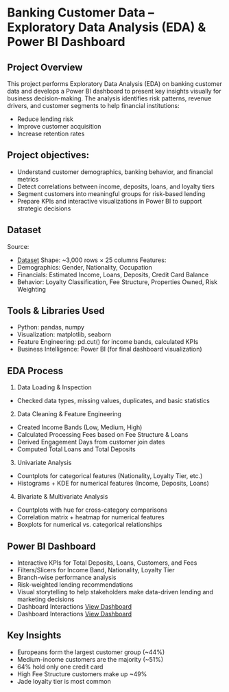 # Banking Customer Data – Exploratory Data Analysis (EDA) & Power BI Dashboard

## Project Overview
This project performs Exploratory Data Analysis (EDA) on banking customer data and develops a Power BI dashboard to present key insights visually for business decision-making.
The analysis identifies risk patterns, revenue drivers, and customer segments to help financial institutions:
- Reduce lending risk
- Improve customer acquisition
- Increase retention rates

## Project objectives:
- Understand customer demographics, banking behavior, and financial metrics
- Detect correlations between income, deposits, loans, and loyalty tiers
- Segment customers into meaningful groups for risk-based lending
- Prepare KPIs and interactive visualizations in Power BI to support strategic decisions

## Dataset
Source: 
- <a href = "https://github.com/ByteCrafty/Banking-Domain-Analysis-and-Dashboard/blob/main/Banking%20(1).csv">Dataset</a>
Shape: ~3,000 rows × 25 columns
Features:
- Demographics: Gender, Nationality, Occupation
- Financials: Estimated Income, Loans, Deposits, Credit Card Balance
- Behavior: Loyalty Classification, Fee Structure, Properties Owned, Risk Weighting

## Tools & Libraries Used
- Python: pandas, numpy
- Visualization: matplotlib, seaborn
- Feature Engineering: pd.cut() for income bands, calculated KPIs
- Business Intelligence: Power BI (for final dashboard visualization)

## EDA Process
1. Data Loading & Inspection
- Checked data types, missing values, duplicates, and basic statistics
2. Data Cleaning & Feature Engineering
- Created Income Bands (Low, Medium, High)
- Calculated Processing Fees based on Fee Structure & Loans
- Derived Engagement Days from customer join dates
- Computed Total Loans and Total Deposits
3. Univariate Analysis
- Countplots for categorical features (Nationality, Loyalty Tier, etc.)
- Histograms + KDE for numerical features (Income, Deposits, Loans)
4. Bivariate & Multivariate Analysis
- Countplots with hue for cross-category comparisons
- Correlation matrix + heatmap for numerical features
- Boxplots for numerical vs. categorical relationships

## Power BI Dashboard
- Interactive KPIs for Total Deposits, Loans, Customers, and Fees
- Filters/Slicers for Income Band, Nationality, Loyalty Tier
- Branch-wise performance analysis
- Risk-weighted lending recommendations
- Visual storytelling to help stakeholders make data-driven lending and marketing decisions
- Dashboard Interactions <a href = "https://github.com/ByteCrafty/Banking-Domain-Analysis-and-Dashboard/blob/main/Banking%20Domain%20Analysis%20Power%20BI.pbix">View Dashboard</a>
- Dashboard Interactions <a href = "https://github.com/ByteCrafty/Banking-Domain-Analysis-and-Dashboard/blob/main/Banking%20Domain%20Analysis%20Power%20BI%20dashboard.pdf">View Dashboard</a>

## Key Insights
- Europeans form the largest customer group (~44%)
- Medium-income customers are the majority (~51%)
- 64% hold only one credit card
- High Fee Structure customers make up ~49%
- Jade loyalty tier is most common

